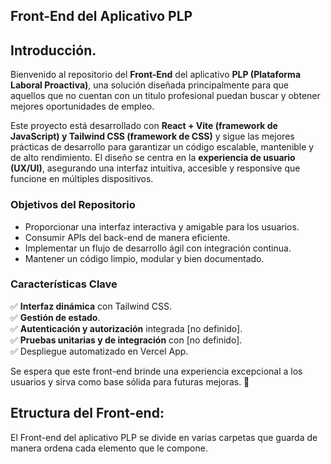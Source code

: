 ## **Front-End del Aplicativo PLP**  

## Introducción.

Bienvenido al repositorio del **Front-End** del aplicativo **PLP (Plataforma Laboral Proactiva)**, una solución diseñada principalmente para que aquellos que no cuentan con un titulo profesional puedan buscar y obtener mejores oportunidades de empleo.  

Este proyecto está desarrollado con **React + Vite (framework de JavaScript) y Tailwind CSS (framework de CSS)** y sigue las mejores prácticas de desarrollo para garantizar un código escalable, mantenible y de alto rendimiento. El diseño se centra en la **experiencia de usuario (UX/UI)**, asegurando una interfaz intuitiva, accesible y responsive que funcione en múltiples dispositivos.  

### **Objetivos del Repositorio**  
- Proporcionar una interfaz interactiva y amigable para los usuarios.  
- Consumir APIs del back-end de manera eficiente.  
- Implementar un flujo de desarrollo ágil con integración continua.  
- Mantener un código limpio, modular y bien documentado.  

### **Características Clave**  
✅ **Interfaz dinámica** con Tailwind CSS.  
✅ **Gestión de estado**.  
✅ **Autenticación y autorización** integrada [no definido].  
✅ **Pruebas unitarias y de integración** con [no definido].  
✅ Despliegue automatizado en Vercel App.  

Se espera que este front-end brinde una experiencia excepcional a los usuarios y sirva como base sólida para futuras mejoras. 🌟

## Etructura del Front-end:

El Front-end del aplicativo PLP se divide en varias carpetas que guarda de manera ordena cada elemento que le compone. 


